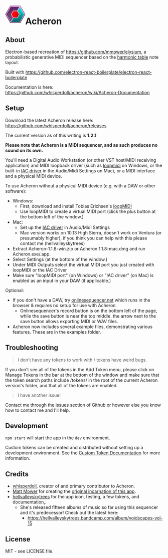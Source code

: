 
# ![(Acheron icon)](assets/icons/64x64.png "Acheron icon")Acheron

## About

Electron-based recreation of https://github.com/mmower/elysium, a probabilistic generative MIDI sequencer based on the [harmonic table](https://en.wikipedia.org/wiki/Harmonic_table_note_layout) note layout.

Built with https://github.com/electron-react-boilerplate/electron-react-boilerplate

Documentation is here: https://github.com/whisperdoll/acheron/wiki/Acheron-Documentation


## Setup

Download the latest Acheron release here: https://github.com/whisperdoll/acheron/releases

The current version as of this writing is **1.2.1**


**Please note that Acheron is a MIDI sequencer, and as such produces no sound on its own.**

You'll need a Digital Audio Workstation (or other VST host/MIDI receiving application) and MIDI loopback driver (such as [loopmidi](https://www.tobias-erichsen.de/software/loopmidi.html) on Windows, or the built-in [IAC driver](https://support.apple.com/guide/audio-midi-setup/transfer-midi-information-between-apps-ams1013/mac) in the Audio/Midi Settings on Mac), or a MIDI interface and a physical MIDI device.

To use Acheron without a physical MIDI device (e.g. with a DAW or other software):

- Windows:
    - First, download and install Tobias Erichsen's [loopMIDI](https://www.tobias-erichsen.de/software/loopmidi.html)
    - Use loopMIDI to create a virtual MIDI port (click the plus button at the bottom left of the window.)
- Mac:
    - Set up the [IAC driver](https://support.apple.com/guide/audio-midi-setup/transfer-midi-information-between-apps-ams1013/mac) in Audio/Midi Settings
    - Mac version works on 10.13 High Sierra, doesn't work on Ventura (or presumably higher), if you think you can help with this please contact me (hellvalleyskytrees)
- Extract Acheron-1.1.8-win.zip or Acheron 1.1.8-mac.dmg and run Acheron.exe/.app.
- Select Settings (at the bottom of the window.)
- Under MIDI Outputs select the virtual MIDI port you just created with loopMIDI or the IAC Driver
- Make sure "loopMIDI port" (on Windows) or "IAC driver" (on Mac) is enabled as an input in your DAW (if applicable.)

Optional: 

- If you don't have a DAW, try [onlinesequencer.net](https://onlinesequencer.net/) which runs in the browser & requires no setup for use with Acheron.
   * Onlinesequencer's record button is on the bottom left of the page, while the save button is near the top middle. the arrow next to the save button allows exporting MIDI or WAV files.
- Acheron now includes several example files, demonstrating various features. These are in the examples folder.


## Troubleshooting

>I don't have any tokens to work with / tokens have weird bugs.

If you don't see all of the tokens in the Add Token menu, please click on Manage Tokens in the bar at the bottom of the window and make sure that the token search paths include /tokens/ in the root of the current Acheron version's folder, and that all of the tokens are enabled.

>I have another issue!

Contact me through the issues section of Github or however else you know how to contact me and I'll help.


## Development

`npm start` will start the app in the `dev` environment.

Custom tokens can be created and distributed without setting up a development environment.
See the [Custom Token Documentation](https://github.com/whisperdoll/acheron/wiki/Custom-Token-Documentation) for more information.


## Credits

* [whisperdoll](http://www.whisperdoll.love/), creator of and primary contributor to Acheron.
* [Matt Mower](https://github.com/mmower) for creating the [original incarnation of this app](https://github.com/mmower/elysium).
* [hellvalleyskytrees](hellvalleyskytrees.bsky.social) for the app icon, testing, a few tokens, and documentation,.
    * She's released fifteen albums of music so far using this sequencer and it's predecessor! Check out the latest here:
        * https://hellvalleyskytrees.bandcamp.com/album/voidscapes-vol-15
## License

MIT - see LICENSE file.
